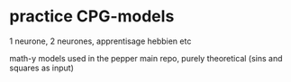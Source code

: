 # practice CPG-models
1 neurone, 2 neurones, apprentisage hebbien etc

math-y models used in the pepper main repo, purely theoretical (sins and squares as input)
